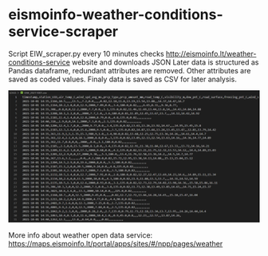 # eismoinfo-weather-conditions-service-scraper
 Script EIW_scraper.py every 10 minutes checks http://eismoinfo.lt/weather-conditions-service website and downloads JSON 
 Later data is structured as Pandas dataframe, redundant attributes are removed. Other attributes are saved as coded values. 
 Finaly data is saved as CSV for later analysis.

<img src="/images/datasample.PNG" width="600"/>

More info about weather open data service: https://maps.eismoinfo.lt/portal/apps/sites/#/npp/pages/weather
